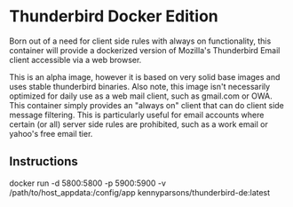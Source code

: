 # Thunderbird Docker Edition
Born out of a need for client side rules with always on functionality, this container will provide a dockerized version of Mozilla's Thunderbird Email client accessible via a web browser.

This is an alpha image, however it is based on very solid base images and uses stable thunderbird binaries. Also note, this image isn't necessarily optimized for daily use as a web mail client, such as gmail.com or OWA. This container simply provides an "always on" client that can do client side message filtering. This is particularly useful for email accounts where certain (or all) server side rules are prohibited, such as a work email or yahoo's free email tier. 

## Instructions
docker run -d 5800:5800 -p 5900:5900 -v /path/to/host_appdata:/config/app kennyparsons/thunderbird-de:latest
